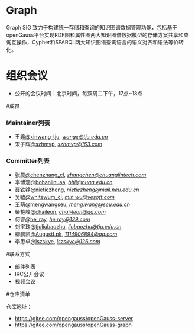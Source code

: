 # Graph
Graph SIG 致力于构建统一存储和查询的知识图谱数据管理功能，包括基于openGauss平台实现RDF图和属性图两大知识图谱数据模型的存储方案共享和查询互操作，Cypher和SPARQL两大知识图谱查询语言的语义对齐和语法等价转化。

# 组织会议

- 公开的会议时间：北京时间，每双周二下午，17点~18点


#成员
### Maintainer列表
- 王鑫[@xinwang-tju](https://gitee.com/xinwang-tju), *wangx@tju.edu.cn*
- 宋子辉[@szhmvp](https://gitee.com/szhmvp), *szhmvp@163.com*

### Committer列表
- 张晨[@chenzhang_cl](http://gitee.com/chenzhang_cl), *zhangchen@chuanglintech.com*
- 李博涵[@bohanlinuaa](https://gitee.com/bohanlinuaa), *bhli@nuaa.edu.cn*
- 聂铁铮[@nietiezheng](http://gitee.com/nietiezheng), *nietiezheng@mail.neu.edu.cn*
- 吴敏[@whitewum_cl](https://github.com/whitewum), *min.wu@vesoft.com*
- 王萌[@mengwangseu](https://gitee.com/mengwangseu), *meng.wang@seu.edu.cn*
- 柴艳峰[@chaileon](https://gitee.com/chaileon), *chai-leon@qq.com*
- 何睿[@he_ray](https://gitee.com/he_ray), *he.ray@139.com*
- 刘宝珠[@tjuliubaozhu](https://gitee.com/tjuliubaozhu), *liubaozhu@tju.edu.cn*
- 柳鹏凯[@AugustLpk](https://gitee.com/AugustLpk), *1114906894@qq.com*
- 李思卓[@lszskye](https://gitee.com/lszskye), *lszskye@126.com*


#联系方式
- [邮件列表](graph@opengauss.org)
- IRC公开会议
- 视频会议


#仓库清单

仓库地址：
- https://gitee.com/opengauss/openGauss-server
- https://gitee.com/opengauss/openGauss-graph
